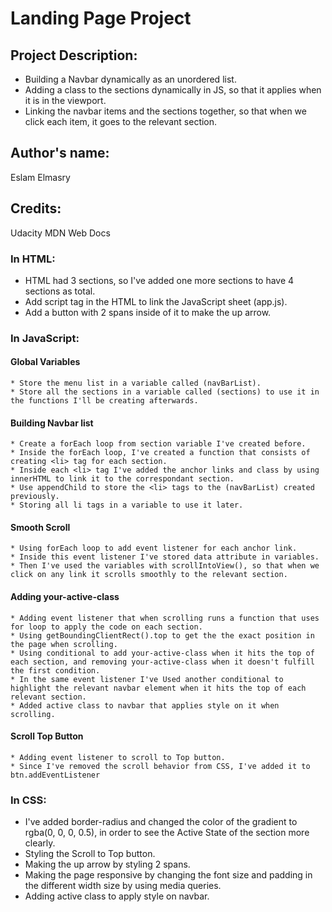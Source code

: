# Landing Page Project

## Project Description:
* Building a Navbar dynamically as an unordered list.
* Adding a class to the sections dynamically in JS, so that it applies when it is in the viewport.
* Linking the navbar items and the sections together, so that when we click each item, it goes to the relevant section.

## Author's name:
Eslam Elmasry

## Credits: 
Udacity
MDN Web Docs

### In HTML:
* HTML had 3 sections, so I've added one more sections to have 4 sections as total.
* Add script tag in the HTML to link the JavaScript sheet (app.js).
* Add a button with 2 spans inside of it to make the up arrow.



### In JavaScript:

#### Global Variables
    * Store the menu list in a variable called (navBarList).
    * Store all the sections in a variable called (sections) to use it in the functions I'll be creating afterwards.

#### Building Navbar list
    * Create a forEach loop from section variable I've created before.
    * Inside the forEach loop, I've created a function that consists of creating <li> tag for each section.
    * Inside each <li> tag I've added the anchor links and class by using innerHTML to link it to the correspondant section.
    * Use appendChild to store the <li> tags to the (navBarList) created previously.
    * Storing all li tags in a variable to use it later.

#### Smooth Scroll
    * Using forEach loop to add event listener for each anchor link.
    * Inside this event listener I've stored data attribute in variables.
    * Then I've used the variables with scrollIntoView(), so that when we click on any link it scrolls smoothly to the relevant section.

#### Adding your-active-class
    * Adding event listener that when scrolling runs a function that uses for loop to apply the code on each section.
    * Using getBoundingClientRect().top to get the the exact position in the page when scrolling.
    * Using conditional to add your-active-class when it hits the top of each section, and removing your-active-class when it doesn't fulfill the first condition.
    * In the same event listener I've Used another conditional to highlight the relevant navbar element when it hits the top of each relevant section.
    * Added active class to navbar that applies style on it when scrolling.

#### Scroll Top Button
    * Adding event listener to scroll to Top button.
    * Since I've removed the scroll behavior from CSS, I've added it to btn.addEventListener



### In CSS:
* I've added border-radius and changed the color of the gradient to rgba(0, 0, 0, 0.5), in order to see the Active State of the section more clearly.
* Styling the Scroll to Top button.
* Making the up arrow by styling 2 spans.
* Making the page responsive by changing the font size and padding in the different width size by using media queries.
* Adding active class to apply style on navbar.
